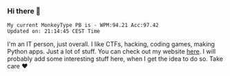 ### Hi there 👋
<!-- PB START -->
```
My current MonkeyType PB is - WPM:94.21 Acc:97.42
Updated on: 21:14:45 CEST Time
```
<!-- PB END -->
I'm an IT person, just overall. I like CTFs, hacking, coding games, making Python apps. Just a lot of stuff.
You can check out my website [here](https://skill3472.github.io/).
I will probably add some interesting stuff here, when I get the idea to do so. Take care ❤️
